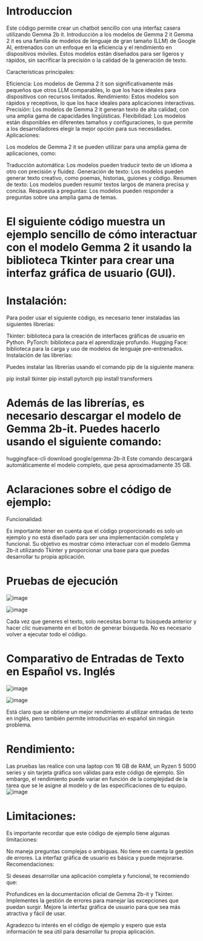 # Introduccion
Este código permite crear un chatbot sencillo con una interfaz casera utilizando Gemma 2b it.
Introducción a los modelos de Gemma 2 it
Gemma 2 it es una familia de modelos de lenguaje de gran tamaño (LLM) de Google AI, entrenados con un enfoque en la eficiencia y el rendimiento en dispositivos móviles. Estos modelos están diseñados para ser ligeros y rápidos, sin sacrificar la precisión o la calidad de la generación de texto.

Características principales:

Eficiencia: Los modelos de Gemma 2 it son significativamente más pequeños que otros LLM comparables, lo que los hace ideales para dispositivos con recursos limitados.
Rendimiento: Estos modelos son rápidos y receptivos, lo que los hace ideales para aplicaciones interactivas.
Precisión: Los modelos de Gemma 2 it generan texto de alta calidad, con una amplia gama de capacidades lingüísticas.
Flexibilidad: Los modelos están disponibles en diferentes tamaños y configuraciones, lo que permite a los desarrolladores elegir la mejor opción para sus necesidades.
Aplicaciones:

Los modelos de Gemma 2 it se pueden utilizar para una amplia gama de aplicaciones, como:

Traducción automática: Los modelos pueden traducir texto de un idioma a otro con precisión y fluidez.
Generación de texto: Los modelos pueden generar texto creativo, como poemas, historias, guiones y código.
Resumen de texto: Los modelos pueden resumir textos largos de manera precisa y concisa.
Respuesta a preguntas: Los modelos pueden responder a preguntas sobre una amplia gama de temas.

# El siguiente código muestra un ejemplo sencillo de cómo interactuar con el modelo Gemma 2 it usando la biblioteca Tkinter para crear una interfaz gráfica de usuario (GUI).
# Instalación:
Para poder usar el siguiente código, es necesario tener instaladas las siguientes librerías:

Tkinter: biblioteca para la creación de interfaces gráficas de usuario en Python.
PyTorch: biblioteca para el aprendizaje profundo.
Hugging Face: biblioteca para la carga y uso de modelos de lenguaje pre-entrenados.
Instalación de las librerías:

Puedes instalar las librerías usando el comando pip de la siguiente manera:

pip install tkinter
pip install pytorch
pip install transformers


# Además de las librerías, es necesario descargar el modelo de Gemma 2b-it. Puedes hacerlo usando el siguiente comando:

huggingface-cli download google/gemma-2b-it
Este comando descargará automáticamente el modelo completo, que pesa aproximadamente 35 GB.

# Aclaraciones sobre el código de ejemplo:
Funcionalidad:

Es importante tener en cuenta que el código proporcionado es solo un ejemplo y no está diseñado para ser una implementación completa y funcional. Su objetivo es mostrar cómo interactuar con el modelo Gemma 2b-it utilizando Tkinter y proporcionar una base para que puedas desarrollar tu propia aplicación.

# Pruebas de ejecución
![image](https://github.com/Ricarditoloco/Chatgptlocal/assets/107517375/50304bc7-4601-43d6-9afa-f0353bf635a7)

![image](https://github.com/Ricarditoloco/Chatgptlocal/assets/107517375/a1693fb2-7925-4079-972f-6cccdc123be3)

Cada vez que generes el texto, solo necesitas borrar tu búsqueda anterior y hacer clic nuevamente en el botón de generar búsqueda. No es necesario volver a ejecutar todo el código.
# Comparativo de Entradas de Texto en Español vs. Inglés

![image](https://github.com/Ricarditoloco/Chatgptlocal/assets/107517375/ee155333-420e-4f82-baa9-b3161d3a6e6d)

![image](https://github.com/Ricarditoloco/Chatgptlocal/assets/107517375/fbc884d4-6fc4-4804-b7c7-82f1bdc3adfb)

Está claro que se obtiene un mejor rendimiento al utilizar entradas de texto en inglés, pero también permite introducirlas en español sin ningún problema.



# Rendimiento:

Las pruebas las realice con una laptop con 16 GB de RAM, un Ryzen 5 5000 series y sin tarjeta gráfica son válidas para este código de ejemplo. Sin embargo, el rendimiento puede variar en función de la complejidad de la tarea que se le asigne al modelo y de las especificaciones de tu equipo.
![image](https://github.com/Ricarditoloco/Chatgptlocal/assets/107517375/695514f5-9596-43ff-b065-33227ba94a14)


# Limitaciones:

Es importante recordar que este código de ejemplo tiene algunas limitaciones:

No maneja preguntas complejas o ambiguas.
No tiene en cuenta la gestión de errores.
La interfaz gráfica de usuario es básica y puede mejorarse.
Recomendaciones:

Si deseas desarrollar una aplicación completa y funcional, te recomiendo que:

Profundices en la documentación oficial de Gemma 2b-it y Tkinter.
Implementes la gestión de errores para manejar las excepciones que puedan surgir.
Mejore la interfaz gráfica de usuario para que sea más atractiva y fácil de usar.

Agradezco tu interés en el código de ejemplo y espero que esta información te sea útil para desarrollar tu propia aplicación.
